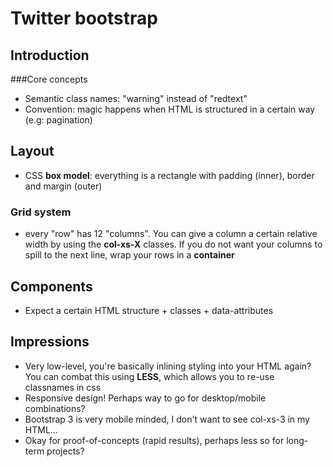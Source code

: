 Twitter bootstrap
=================

Introduction
------------

###Core concepts
* Semantic class names: "warning" instead of "redtext"
* Convention: magic happens when HTML is structured in a certain way (e.g: pagination)

Layout
------
* CSS **box model**: everything is a rectangle with padding (inner), border and margin (outer)

### Grid system
* every "row" has 12 "columns". You can give a column a certain relative width by using the **col-xs-X** classes. If you do not want your columns to spill to the next line, wrap your rows in a **container**

Components
----------

* Expect a certain HTML structure + classes + data-attributes


Impressions
-----------

* Very low-level, you're basically inlining styling into your HTML again? You can combat this using **LESS**, which allows you to re-use classnames in css
* Responsive design! Perhaps way to go for desktop/mobile combinations?
* Bootstrap 3 is very mobile minded, I don't want to see col-xs-3 in my HTML...
* Okay for proof-of-concepts (rapid results), perhaps less so for long-term projects?